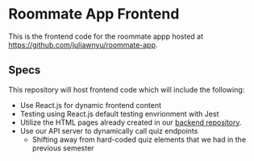 # Roommate App Frontend

This is the frontend code for the roommate appp hosted at https://github.com/juliawnyu/roommate-app.

## Specs

This repository will host frontend code which will include the following:
* Use React.js for dynamic frontend content
* Testing using React.js default testing envrionment with Jest
* Utilize the HTML pages already created in our [backend repository](https://github.com/juliawnyu/roommate-app).
* Use our API server to dynamically call quiz endpoints
    * Shifting away from hard-coded quiz elements that we had in the previous semester